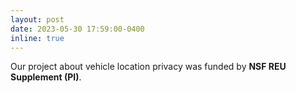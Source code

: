 ```yaml
---
layout: post
date: 2023-05-30 17:59:00-0400
inline: true
---
```


Our project about vehicle location privacy was funded by **NSF REU Supplement (PI)**.
